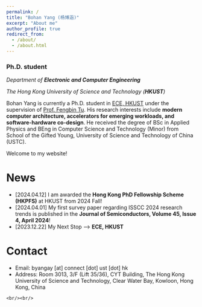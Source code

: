 ```yaml
---
permalink: /
title: "Bohan Yang (杨博涵)"
excerpt: "About me"
author_profile: true
redirect_from: 
  - /about/
  - /about.html
---
```

### Ph.D. student

*Department of **Electronic and Computer Engineering***

*The Hong Kong University of Science and Technology (**HKUST**)*

Bohan Yang is currently a Ph.D. student in [ECE, HKUST](https://ece.hkust.edu.hk/) under the supervision of [Prof. Fengbin Tu](https://fengbintu.github.io/). His research interests include **modern computer architecture, accelerators for emerging workloads, and software-hardware co-design**. He received the degree of BSc in Applied Physics and BEng in Computer Science and Technology (Minor) from School of the Gifted Young, University of Science and Technology of China (USTC).

Welcome to my website!

# News

* [2024.04.12] I am awarded the **Hong Kong PhD Fellowship Scheme (HKPFS)** at HKUST from 2024 Fall!
* [2024.04.01] My first survey paper regarding ISSCC 2024 research trends is published in the **Journal of Semiconductors, Volume 45, Issue 4, April 2024**!
* [2023.12.22] My Next Stop -->  **ECE, HKUST**

# Contact

* Email: byangay [at] connect [dot] ust [dot] hk
* Address: Room 3013, 3/F (Lift 35/36), CYT Building, The Hong Kong University of Science and Technology, Clear Water Bay, Kowloon, Hong Kong, China

`<br/><br/>`

<script type="text/javascript" id="clustrmaps" src="https://clustrmaps.com/map_v2.js?d=gRoUESTxlj4eEROAGh5ViX7GEPJ_6hJsZc-JDkHNPyM&cl=ffffff&w=a"></script>
